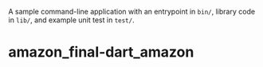 A sample command-line application with an entrypoint in `bin/`, library code
in `lib/`, and example unit test in `test/`.
# amazon_final-dart_amazon
